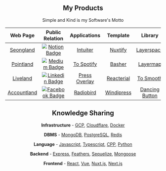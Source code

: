 
<h2 align="center">My Products</h2>
<p align="center">Simple and Kind is my Software's Motto</p>
<table align="center">
<thead>
<tr>
<th align="center">Web Page</th>
<th align="center">Public Relation</th>
<th align="center">Applications</th>
<th align="center">Template</th>
<th>Library</th>
</tr>
</thead>
<tbody>
<tr>
<td align="center"><a href="https://www.seongland.com">Seongland</a></td>
<td align="center"><a href="https://next.seongland.com"><img alt="Notion Badge" src="https://img.shields.io/badge/Notion-white?style=round-square&amp;logo=notion&amp;logoColor=black" /></a></td>
<td align="center"><a href="https://github.com/seonglae/intuiter">Intuiter</a></td>
<td align="center"><a href="https://github.com/seonglae/nuxtify">Nuxtify</a></td>
<td align="center"><a href="https://github.com/seonglae/layerspace">Layerspace</a></td>
</tr>
<tr>
<td align="center"><a href="https://point.seongland.com">Pointland</a></td>
<td align="center"><a href="https://seongland.medium.com/"><img alt="Medium Badge" src="https://img.shields.io/badge/Medium-black?style=round-square&amp;logo=medium&amp;logoColor=white" /></a></td>
<td align="center"><a href="https://github.com/seonglae/to-spotify">To Spotify</a>
</td>
<td align="center"><a href="https://github.com/seonglae/basher">Basher</a></td>
<td align="center"><a href="https://github.com/seonglae/layermap">Layermap</a></td>
</tr>
<tr>
<td align="center"><a href="https://live.seongland.com">Liveland</a></td>
<td align="center"><a href="https://www.linkedin.com/in/seonglae/"><img alt="Linkedin Badge" src="https://img.shields.io/badge/LinkedIn-blue?style=round-square&amp;logo=LinkedIn&amp;logoColor=white" /></a></td>
<td align="center"><a href="https://github.com/seonglae/press-overlay">Press Overlay</a></td>
<td align="center"><a href="https://github.com/seonglae/reacterial">Reacterial</a></td>
<td align="center"><a href="https://github.com/seonglae/to-smooth">To Smooth</a></td>
</tr>
<tr>
<td align="center"><a href="https://account.seongland.com">Accountland</a></td>
<td align="center"><a href="https://www.facebook.com/profile.php?id=100006296858033"><img alt="Facebook Badge" src="https://img.shields.io/badge/Facebook-1877f2?style=round-square&amp;logo=facebook&amp;logoColor=white" /></a></td>
<td align="center"><a href="https://github.com/seonglae/radiobird">Radiobird</a></td>
<td align="center"><a href="https://github.com/seonglae/windipress">Windipress</a></td>
<td align="center"><a href="https://github.com/seonglae/dancing-button">Dancing Button</a></td>
</tr>
</tbody>
</table>

<h2 align="center">Knowledge Sharing</h2>
<p align="center"><strong>Infrastructure</strong> -
<a href="https://next.seongland.com/GCP-dc29aee7d3da4cfbaed3f8bce47e8424">GCP</a>,
<a href="https://next.seongland.com/Cloudflare-878e4d0e330a430f9b2fe653de49c523">Cloudflare</a>,
<a href="https://next.seongland.com/Docker-103c7b90450f45bda55b9b75d0d9e73a">Docker</a></p>
<p align="center"><strong>DBMS</strong> -
<a href="https://next.seongland.com/mongoDB-2444695fc9c64c75b982098bbb93b5e1">MongoDB</a>,
<a href="https://next.seongland.com/PostgreSQL-3ae3f466dca04db5a5e1d1f8560f1cfb">PostgreSQL</a>,
<a href="https://next.seongland.com/Redis-0160526170bd4e63a8d0963c98c09fc5">Redis</a></p>
<p align="center"><strong>Language</strong> -
<a href="https://next.seongland.com/JavaScript-d8251729bdf14178bd7f08044cd0810a">Javascript</a>,
<a href="https://next.seongland.com/Typescript-c30005ca7aeb48189fb2fbf9acad81e3">Typescript</a>,
<a href="https://next.seongland.com/C-0716826a645c48d6875b047db04ade44">CPP</a>,
<a href="https://next.seongland.com/Python-620b70e49f334d789295ba5c5ad27878">Python</a></p>
<p align="center"><strong>Backend</strong> -
<a href="https://next.seongland.com/Express-cae23ff4f4e74a28b492d9bb7ccf42cc">Express</a>,
<a href="https://next.seongland.com/Feathers-e1b8acbc3f354aada48afe48e00c222c">Feathers</a>,
<a href="https://next.seongland.com/sequelize-eb27e316933f437896497aad33634535">Sequelize</a>,
<a href="https://next.seongland.com/Mongoose-1dd2af4c70254bfb8fc48ffe87dfbfab">Mongoose</a></p>
<p align="center"><strong>Frontend</strong> -
<a href="https://next.seongland.com/React-6be17656bd6e4fc79074ced55e7f61fd">React</a>,
<a href="https://next.seongland.com/Vue-f1e411ee22464799b47cad2c83cee06f">Vue</a>,
<a href="https://next.seongland.com/Nuxt-f622f76b0cb64b3dae70c11ddc544114">Nuxt.js</a>,
<a href="https://next.seongland.com/Next-js-a75e711438774ea5aaffeb913b3173f0">Next.js</a></p>
